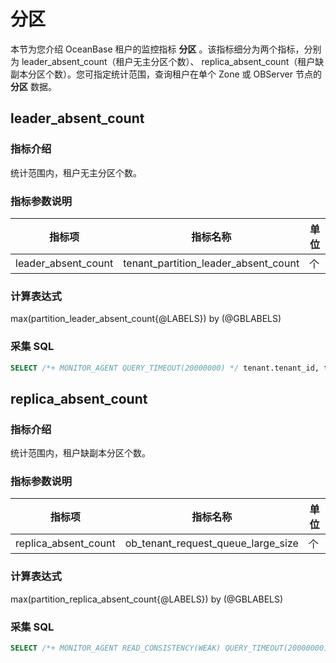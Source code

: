 # 分区

本节为您介绍 OceanBase 租户的监控指标 **分区** 。该指标细分为两个指标，分别为
leader_absent_count（租户无主分区个数）、
replica_absent_count（租户缺副本分区个数）。您可指定统计范围，查询租户在单个 Zone 或 OBServer 节点的 **分区** 数据。

## leader_absent_count

### 指标介绍

统计范围内，租户无主分区个数。

### 指标参数说明

|    **指标项**    |       **指标名称**        | **单位** |
|---------------|-----------------------|--------|
| leader_absent_count | tenant_partition_leader_absent_count | 个      |

### 计算表达式

max(partition_leader_absent_count{@LABELS}) by (@GBLABELS)

### 采集 SQL

```sql
SELECT /*+ MONITOR_AGENT QUERY_TIMEOUT(20000000) */ tenant.tenant_id, tenant.tenant_name, IFNULL(stat.cnt, 0) cnt FROM __all_tenant tenant LEFT JOIN (SELECT /*+QUERY_TIMEOUT(20000000)*/ tenant.tenant_id, count(distinct a.table_id,a.partition_id) cnt FROM __all_tenant tenant JOIN __all_virtual_meta_table a ON a.tenant_id=tenant.tenant_id LEFT JOIN __all_virtual_meta_table b ON a.table_id=b.table_id AND a.partition_id=b.partition_id AND b.role=1 WHERE b.tenant_id IS NULL GROUP BY tenant.tenant_id) stat ON stat.tenant_id=tenant.tenant_id
```

## replica_absent_count

### 指标介绍

统计范围内，租户缺副本分区个数。

### 指标参数说明

|    **指标项**    |      **指标名称**       | **单位** |
|---------------|---------------------|--------|
| replica_absent_count | ob_tenant_request_queue_large_size | 个      |

### 计算表达式

max(partition_replica_absent_count{@LABELS}) by (@GBLABELS)

### 采集 SQL

```sql
SELECT /*+ MONITOR_AGENT READ_CONSISTENCY(WEAK) QUERY_TIMEOUT(20000000) */ tenant.tenant_id, tenant.tenant_name, IFNULL(stat.cnt, 0) cnt FROM __all_tenant tenant LEFT JOIN (SELECT table_id>>40 AS tenant_id, COUNT(1) cnt FROM __all_virtual_election_info WHERE member_list NOT LIKE CONCAT(replica_num,'{%') AND SUBSTR(member_list, 1, 1) != '0' GROUP BY tenant_id) stat ON tenant.tenant_id=stat.tenant_id where stat.tenant_id not in (select tenant_id from __all_rootservice_job where job_type='ALTER_TENANT_LOCALITY' and job_status='INPROGRESS')
```
